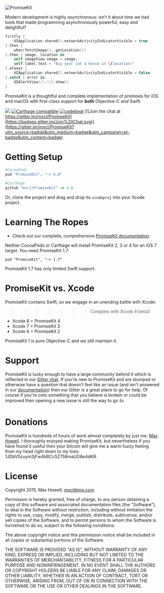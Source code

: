 ![PromiseKit](http://promisekit.org/public/img/logo-500.png)

Modern development is highly asynchronous: isn’t it about time we had tools that made programming asynchronously powerful, easy and delightful?

```swift
firstly {
    UIApplication.shared().networkActivityIndicatorVisible = true
}.then {
    when(fetchImage(), getLocation())
}.then { image, location in
    self.imageView.image = image;
    self.label.text = "Buy your cat a house in \(location)"
}.always {
    UIApplication.shared().networkActivityIndicatorVisible = false
}.catch { error in
    UIAlertView(/*…*/).show()
}
```

PromiseKit is a thoughtful and complete implementation of promises for iOS and macOS with first-class support for **both** Objective-C *and* Swift.

![](https://img.shields.io/cocoapods/v/PromiseKit.svg?label=Current%20Release)  [![Carthage compatible](https://img.shields.io/badge/Carthage-compatible-4BC51D.svg)](https://github.com/Carthage/Carthage)
[![codebeat](https://codebeat.co/badges/6a2fc7b4-cc8f-4865-a81d-644edd38c662)](https://codebeat.co/projects/github-com-mxcl-promisekit)
[![Join the chat at https://gitter.im/mxcl/PromiseKit](https://badges.gitter.im/Join%20Chat.svg)](https://gitter.im/mxcl/PromiseKit?utm_source=badge&utm_medium=badge&utm_campaign=pr-badge&utm_content=badge)

# Getting Setup

```ruby
#CocoaPods
pod "PromiseKit", "~> 4.0"

#Carthage
github "mxcl/PromiseKit" ~> 4.0
```

Or, clone the project and drag and drop its `xcodeproj` into your Xcode project.

# Learning The Ropes

* Check out our complete, comprehensive [PromiseKit documentation](http://promisekit.org/docs/).

Neither CocoaPods or Carthage will install PromiseKit 2, 3 or 4 for an iOS 7 target. You need PromiseKit 1.7:

    pod "PromiseKit", "~> 1.7"

PromiseKit 1.7 has only limited Swift support.

# PromiseKit vs. Xcode

PromiseKit contains Swift, so we engage in an unending battle with Xcode:
>>>>>>> Compiles with Xcode 8 beta3

* Xcode 8 = PromiseKit 4
* Xcode 7 = PromiseKit 3
* Xcode 6 = PromiseKit 2

PromiseKit 1 is pure Objective-C and we still maintain it.

# Support

PromiseKit is lucky enough to have a large community behind it which is reflected in our [Gitter chat](https://gitter.im/mxcl/PromiseKit). If you're new to PromiseKit and are stumped or otherwise have a question that doesn't feel like an issue (and isn't answered in our [documentation](http://promisekit.org/introduction)) then our Gitter is a great place to go for help. Of course if you're onto something that you believe is broken or could be improved then opening a new issue is still the way to go 👍.

# Donations

PromiseKit is hundreds of hours of work almost completely by just me: [Max Howell](https://twitter.com/mxcl). I thoroughly enjoyed making PromiseKit, but nevertheless if you have found it useful then your bitcoin will give me a warm fuzzy feeling from my head right down to my toes: 1JDbV5zuym3jFw4kBCc5Z758maUD8e4dKR.

# License

Copyright 2015, Max Howell; <mxcl@me.com>

Permission is hereby granted, free of charge, to any person obtaining a copy
of this software and associated documentation files (the "Software"), to deal
in the Software without restriction, including without limitation the rights
to use, copy, modify, merge, publish, distribute, sublicense, and/or sell
copies of the Software, and to permit persons to whom the Software is
furnished to do so, subject to the following conditions:

The above copyright notice and this permission notice shall be included in
all copies or substantial portions of the Software.

THE SOFTWARE IS PROVIDED "AS IS", WITHOUT WARRANTY OF ANY KIND, EXPRESS OR
IMPLIED, INCLUDING BUT NOT LIMITED TO THE WARRANTIES OF MERCHANTABILITY,
FITNESS FOR A PARTICULAR PURPOSE AND NONINFRINGEMENT. IN NO EVENT SHALL THE
AUTHORS OR COPYRIGHT HOLDERS BE LIABLE FOR ANY CLAIM, DAMAGES OR OTHER
LIABILITY, WHETHER IN AN ACTION OF CONTRACT, TORT OR OTHERWISE, ARISING FROM,
OUT OF OR IN CONNECTION WITH THE SOFTWARE OR THE USE OR OTHER DEALINGS IN
THE SOFTWARE.
